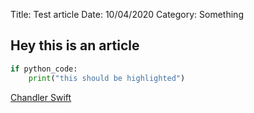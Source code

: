 Title: Test article
Date: 10/04/2020
Category: Something

## Hey this is an article

```python
if python_code:
    print("this should be highlighted")

```

<a href=chandlerswift.com>Chandler Swift</a>

